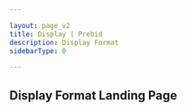 ```yaml
---

layout: page_v2
title: Display | Prebid
description: Display Format
sidebarType: 0

---
```



## Display Format Landing Page